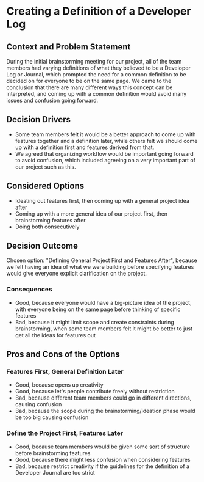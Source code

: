 # Creating a Definition of a Developer Log

## Context and Problem Statement
During the initial brainstorming meeting for our project, all of the team members had varying definitions of what they believed to be a Developer Log or Journal, which prompted the need for a common definition to be decided on for everyone to be on the same page. We came to the conclusion that there are many different ways this concept can be interpreted, and coming up with a common definition would avoid many issues and confusion going forward.

<!-- This is an optional element. Feel free to remove. -->
## Decision Drivers

* Some team members felt it would be a better approach to come up with features together and a definition later, while others felt we should come up with a definition first and features derived from that.
* We agreed that organizing workflow would be important going forward to avoid confusion, which included agreeing on a very important part of our project such as this.

## Considered Options

* Ideating out features first, then coming up with a general project idea after
* Coming up with a more general idea of our project first, then brainstorming features after
* Doing both consecutively

## Decision Outcome

Chosen option: "Defining General Project First and Features After", because we felt having an idea of what we were building before specifying features would give everyone explicit clarification on the project.

<!-- This is an optional element. Feel free to remove. -->
### Consequences

* Good, because everyone would have a big-picture idea of the project, with everyone being on the same page before thinking of specific features
* Bad, because it might limit scope and create constraints during brainstorming, when some team members felt it might be better to just get all the ideas for features out

<!-- This is an optional element. Feel free to remove. -->
## Pros and Cons of the Options

### Features First, General Definition Later

* Good, because opens up creativity
* Good, because let's people contribute freely without restriction
* Bad, because different team members could go in different directions, causing confusion
* Bad, because the scope during the brainstorming/ideation phase would be too big causing confusion

### Define the Project First, Features Later

* Good, because team members would be given some sort of structure before brainstorming features
* Good, because there might less confusion when considering features
* Bad, because restrict creativity if the guidelines for the definition of a Developer Journal are too strict